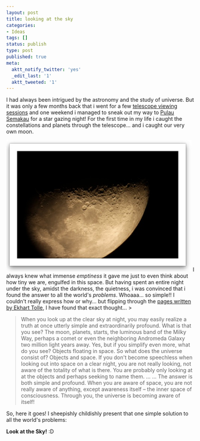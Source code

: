 ```yaml
---
layout: post
title: looking at the sky
categories:
- Ideas
tags: []
status: publish
type: post
published: true
meta:
  aktt_notify_twitter: 'yes'
  _edit_last: '1'
  aktt_tweeted: '1'
---
```

I had always been intrigued by the astronomy and the study of universe. But it was only a few months back that i went for a few [telescope viewing sessions](http://www.sci-ctr.edu.sg/ssc/otmovie.jsp?type=8&root=82&parent=82&cat=110) and one weekend i managed to sneak out my way to [Pulau Semakau](http://en.wikipedia.org/wiki/Pulau_Semakau) for a star gazing night! For the first time in my life i caught the constellations and planets through the telescope... and i caught our very own moon.

  ![Screen shot 2009-10-17 at PM 10.15.11](/img/Screen-shot-2009-10-17-at-PM-10.15.11.jpg "Screen shot 2009-10-17 at PM 10.15.11") I always knew what immense _emptiness_ it gave me just to even think about how tiny we are, engulfed in this space. But having spent an entire night under the sky, amidst the darkness, the quietness, i was convinced that i found the answer to all the world's _problems_. Whoaaa... so simple!! I couldn't really express how or why... but flipping through the [ pages written by Ekhart Tolle](http://eckharttolle.com/a_new_earth), I have found that exact thought... >  

> When you look up at the clear sky at night, you may easily realize a truth at once utterly simple and extraordinarily profound. What is that you see? The moon, planets, starts, the luminous band of the Milky Way, perhaps a comet or even the neighboring Andromeda Galaxy two million light years away. Yes, but if you simplify even more, what do you see? Objects floating in space. So what does the universe consist of? Objects and space. If you don't become speechless when looking out into space on a clear night, you are not really looking, not aware of the totality of what is there. You are probably only looking at at the objects and perhaps seeking to name them. ... ... The answer is both simple and profound. When you are aware of space, you are not really aware of anything, except awareness itself – the inner space of consciousness. Through you, the universe is becoming aware of itself!

So, here it goes! I sheepishly childishly present that one simple solution to all the world's problems:

**Look at the Sky!** :D
